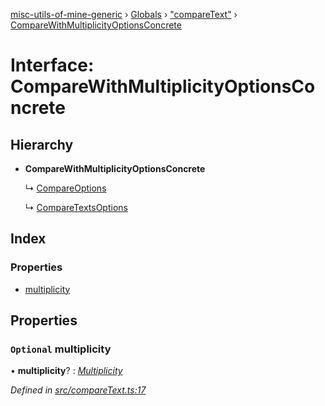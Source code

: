 [misc-utils-of-mine-generic](../README.md) › [Globals](../globals.md) › ["compareText"](../modules/_comparetext_.md) › [CompareWithMultiplicityOptionsConcrete](_comparetext_.comparewithmultiplicityoptionsconcrete.md)

# Interface: CompareWithMultiplicityOptionsConcrete

## Hierarchy

* **CompareWithMultiplicityOptionsConcrete**

  ↳ [CompareOptions](_comparetext_.compareoptions.md)

  ↳ [CompareTextsOptions](_comparetext_.comparetextsoptions.md)

## Index

### Properties

* [multiplicity](_comparetext_.comparewithmultiplicityoptionsconcrete.md#optional-multiplicity)

## Properties

### `Optional` multiplicity

• **multiplicity**? : *[Multiplicity](../modules/_comparetext_.md#multiplicity)*

*Defined in [src/compareText.ts:17](https://github.com/cancerberoSgx/misc-utils-of-mine/blob/a1f5608/misc-utils-of-mine-generic/src/compareText.ts#L17)*
